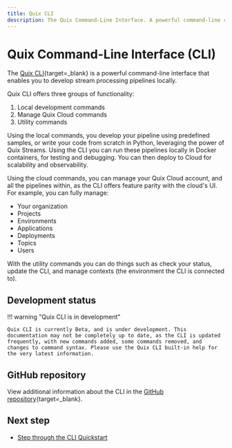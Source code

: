 ```yaml
---
title: Quix CLI
description: The Quix Command-Line Interface. A powerful command-line companion for developing locally, and deploying to local brokers, hosted brokers, or Quix Cloud.
---
```


# Quix Command-Line Interface (CLI)

The [Quix CLI](https://github.com/quixio/quix-cli){target=_blank} is a powerful command-line interface that enables you to develop stream processing pipelines locally. 

Quix CLI offers three groups of functionality:

1. Local development commands
2. Manage Quix Cloud commands
3. Utility commands

Using the local commands, you develop your pipeline using predefined samples, or write your code from scratch in Python, leveraging the power of Quix Streams. Using the CLI you can run these pipelines locally in Docker containers, for testing and debugging. You can then deploy to Cloud for scalability and observability.

Using the cloud commands, you can manage your Quix Cloud account, and all the pipelines within, as the CLI offers feature parity with the cloud's UI. For example, you can fully manage:

* Your organization
* Projects
* Environments
* Applications
* Deployments
* Topics
* Users

With the utility commands you can do things such as check your status, update the CLI, and manage contexts (the environment the CLI is connected to).

## Development status

!!! warning "Quix CLI is in development"

    Quix CLI is currently Beta, and is under development. This documentation may not be completely up to date, as the CLI is updated frequently, with new commands added, some commands removed, and changes to command syntax. Please use the Quix CLI built-in help for the very latest information.

## GitHub repository

View additional information about the CLI in the [GitHub repository](https://github.com/quixio/quix-cli){target=_blank}.

## Next step

* [Step through the CLI Quickstart](./cli-quickstart.md)
